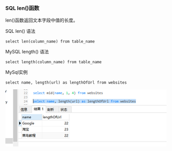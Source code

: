### SQL len()函数

len()函数返回文本字段中值的长度。

SQL len() 语法
```
select len(column_name) from table_name
```

MySQL length() 语法
```
select length(column_name) from table_name
```

MySql实例
```
select name, length(url) as lengthOfUrl from websites
```
<img src='./img/length.png' />
